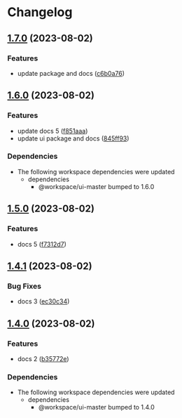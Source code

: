 # Changelog

## [1.7.0](https://github.com/alojzy231/release-please-playground/compare/docs-panel-v1.6.0...docs-panel-v1.7.0) (2023-08-02)


### Features

* update package and docs ([c6b0a76](https://github.com/alojzy231/release-please-playground/commit/c6b0a763aeb04a0478a62232e2ecc41dd10ebef6))

## [1.6.0](https://github.com/alojzy231/release-please-playground/compare/docs-panel-v1.5.0...docs-panel-v1.6.0) (2023-08-02)


### Features

* update docs 5 ([f851aaa](https://github.com/alojzy231/release-please-playground/commit/f851aaa8a3c5239993cabe3ebd7f20e0601307d9))
* update ui package and docs ([845ff93](https://github.com/alojzy231/release-please-playground/commit/845ff930b0dd54f49463a2832a52f77b4ccbd55c))


### Dependencies

* The following workspace dependencies were updated
  * dependencies
    * @workspace/ui-master bumped to 1.6.0

## [1.5.0](https://github.com/alojzy231/release-please-playground/compare/docs-panel-v1.4.1...docs-panel-v1.5.0) (2023-08-02)


### Features

* docs 5 ([f7312d7](https://github.com/alojzy231/release-please-playground/commit/f7312d72de042a6ed4e880cd711891ad314ec7c0))

## [1.4.1](https://github.com/alojzy231/release-please-playground/compare/docs-panel-v1.4.0...docs-panel-v1.4.1) (2023-08-02)


### Bug Fixes

* docs 3 ([ec30c34](https://github.com/alojzy231/release-please-playground/commit/ec30c348c5a8d584fff2b997fe1c536cf4b8984a))

## [1.4.0](https://github.com/alojzy231/release-please-playground/compare/docs-panel-v1.3.0...docs-panel-v1.4.0) (2023-08-02)


### Features

* docs 2 ([b35772e](https://github.com/alojzy231/release-please-playground/commit/b35772e495e85a8ea6c97c4adfa2b4afb44d6229))


### Dependencies

* The following workspace dependencies were updated
  * dependencies
    * @workspace/ui-master bumped to 1.4.0
